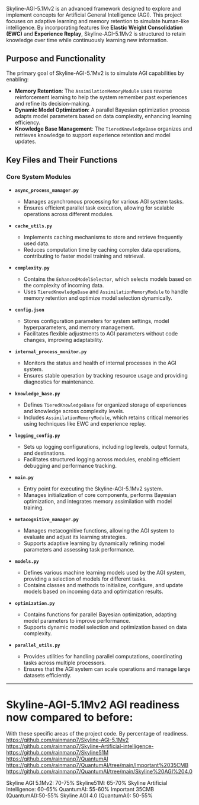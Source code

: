 
Skyline-AGI-5.1Mv2 is an advanced framework designed to explore and implement concepts for Artificial General Intelligence (AGI). This project focuses on adaptive learning and memory retention to simulate human-like intelligence. By incorporating features like **Elastic Weight Consolidation (EWC)** and **Experience Replay**, Skyline-AGI-5.1Mv2 is structured to retain knowledge over time while continuously learning new information.

## Purpose and Functionality

The primary goal of Skyline-AGI-5.1Mv2 is to simulate AGI capabilities by enabling:
- **Memory Retention**: The `AssimilationMemoryModule` uses reverse reinforcement learning to help the system remember past experiences and refine its decision-making.
- **Dynamic Model Optimization**: A parallel Bayesian optimization process adapts model parameters based on data complexity, enhancing learning efficiency.
- **Knowledge Base Management**: The `TieredKnowledgeBase` organizes and retrieves knowledge to support experience retention and model updates.

## Key Files and Their Functions

### Core System Modules

- **`async_process_manager.py`**
  - Manages asynchronous processing for various AGI system tasks.
  - Ensures efficient parallel task execution, allowing for scalable operations across different modules.

- **`cache_utils.py`**
  - Implements caching mechanisms to store and retrieve frequently used data.
  - Reduces computation time by caching complex data operations, contributing to faster model training and retrieval.

- **`complexity.py`**
  - Contains the `EnhancedModelSelector`, which selects models based on the complexity of incoming data.
  - Uses `TieredKnowledgeBase` and `AssimilationMemoryModule` to handle memory retention and optimize model selection dynamically.

- **`config.json`**
  - Stores configuration parameters for system settings, model hyperparameters, and memory management.
  - Facilitates flexible adjustments to AGI parameters without code changes, improving adaptability.

- **`internal_process_monitor.py`**
  - Monitors the status and health of internal processes in the AGI system.
  - Ensures stable operation by tracking resource usage and providing diagnostics for maintenance.

- **`knowledge_base.py`**
  - Defines `TieredKnowledgeBase` for organized storage of experiences and knowledge across complexity levels.
  - Includes `AssimilationMemoryModule`, which retains critical memories using techniques like EWC and experience replay.

- **`logging_config.py`**
  - Sets up logging configurations, including log levels, output formats, and destinations.
  - Facilitates structured logging across modules, enabling efficient debugging and performance tracking.

- **`main.py`**
  - Entry point for executing the Skyline-AGI-5.1Mv2 system.
  - Manages initialization of core components, performs Bayesian optimization, and integrates memory assimilation with model training.

- **`metacognitive_manager.py`**
  - Manages metacognitive functions, allowing the AGI system to evaluate and adjust its learning strategies.
  - Supports adaptive learning by dynamically refining model parameters and assessing task performance.

- **`models.py`**
  - Defines various machine learning models used by the AGI system, providing a selection of models for different tasks.
  - Contains classes and methods to initialize, configure, and update models based on incoming data and optimization results.

- **`optimization.py`**
  - Contains functions for parallel Bayesian optimization, adapting model parameters to improve performance.
  - Supports dynamic model selection and optimization based on data complexity.

- **`parallel_utils.py`**
  - Provides utilities for handling parallel computations, coordinating tasks across multiple processors.
  - Ensures that the AGI system can scale operations and manage large datasets efficiently.

---

# Skyline-AGI-5.1Mv2 AGI readiness now compared to before:
With these specific areas of the project code. By percentage of readiness.
https://github.com/rainmanp7/Skyline-AGI-5.1Mv2
https://github.com/rainmanp7/Skyline-Artificial-intelligence-
https://github.com/rainmanp7/Skyline51M
https://github.com/rainmanp7/QuantumAI
https://github.com/rainmanp7/QuantumAI/tree/main/Important%2035CMB
https://github.com/rainmanp7/QuantumAI/tree/main/Skyline%20AGI%204.0

Skyline AGI 5.1Mv2: 70-75%
Skyline51M: 65-70%
Skyline Artificial Intelligence: 60-65%
QuantumAI: 55-60%
Important 35CMB (QuantumAI):50-55%
Skyline AGI 4.0 (QuantumAI): 50-55%

